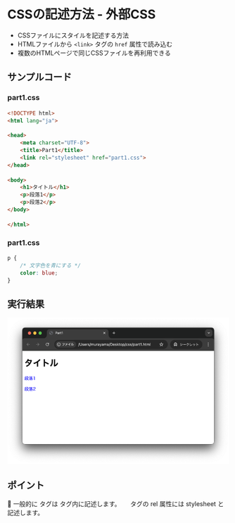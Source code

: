 # CSSの記述方法 - 外部CSS

+ CSSファイルにスタイルを記述する方法
+ HTMLファイルから `<link>` タグの `href` 属性で読み込む
+ 複数のHTMLページで同じCSSファイルを再利用できる

## サンプルコード

### part1.css

```html
<!DOCTYPE html>
<html lang="ja">

<head>
    <meta charset="UTF-8">
    <title>Part1</title>
    <link rel="stylesheet" href="part1.css">
</head>

<body>
    <h1>タイトル</h1>
    <p>段落1</p>
    <p>段落2</p>
</body>

</html>
```

### part1.css

```css
p {
    /* 文字色を青にする */
    color: blue;
}
```

## 実行結果

![](https://raw.githubusercontent.com/murayama333/md2slide/refs/heads/main/md/css/part1/img/06.png)

## ポイント

💬 一般的に<link> タグは <head>タグ内に記述します。
　 <link> タグの rel 属性には stylesheet と記述します。

